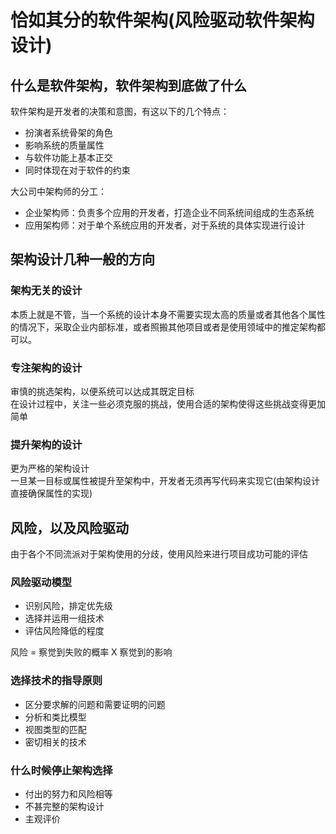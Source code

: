 # 恰如其分的软件架构(风险驱动软件架构设计)

## 什么是软件架构，软件架构到底做了什么
软件架构是开发者的决策和意图，有这以下的几个特点：
+ 扮演者系统骨架的角色
+ 影响系统的质量属性
+ 与软件功能上基本正交
+ 同时体现在对于软件的约束

大公司中架构师的分工：
+ 企业架构师：负责多个应用的开发者，打造企业不同系统间组成的生态系统
+ 应用架构师：对于单个系统应用的开发者，对于系统的具体实现进行设计
## 架构设计几种一般的方向

### 架构无关的设计
本质上就是不管，当一个系统的设计本身不需要实现太高的质量或者其他各个属性的情况下，采取企业内部标准，或者照搬其他项目或者是使用领域中的推定架构都可以。
### 专注架构的设计
审慎的挑选架构，以便系统可以达成其既定目标  
在设计过程中，关注一些必须克服的挑战，使用合适的架构使得这些挑战变得更加简单
### 提升架构的设计
更为严格的架构设计  
一旦某一目标或属性被提升至架构中，开发者无须再写代码来实现它(由架构设计直接确保属性的实现)

## 风险，以及风险驱动
由于各个不同流派对于架构使用的分歧，使用风险来进行项目成功可能的评估

### 风险驱动模型
+ 识别风险，排定优先级
+ 选择并运用一组技术
+ 评估风险降低的程度

风险 = 察觉到失败的概率 X 察觉到的影响

### 选择技术的指导原则

+ 区分要求解的问题和需要证明的问题
+ 分析和类比模型
+ 视图类型的匹配
+ 密切相关的技术

### 什么时候停止架构选择
+ 付出的努力和风险相等
+ 不甚完整的架构设计
+ 主观评价

